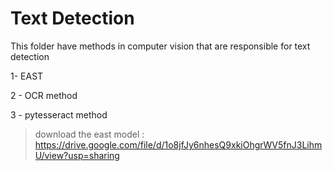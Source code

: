# Text Detection

This folder have methods in computer vision that are responsible for text detection 

1- EAST

2 - OCR method 

3 - pytesseract method

> download the east model : https://drive.google.com/file/d/1o8jfJy6nhesQ9xkiOhgrWV5fnJ3LihmU/view?usp=sharing